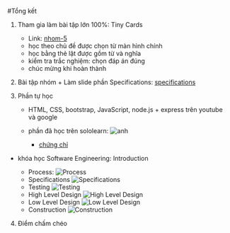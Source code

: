 #Tổng kết


1. Tham gia làm bài tập lớn 100%: Tiny Cards 

	- Link: [nhom-5](http://https://github.com/truonganhhoang/INT2208-4-2018/tree/master/nhom-5 "nhom-5") 
	- học theo chủ đề được chọn từ màn hình chính
	- học bằng thẻ lật được gồm từ và nghĩa
	- kiểm tra trắc nghiệm: chọn đáp án đúng
	- chúc mừng khi hoàn thành

2. Bài tập nhóm + Làm slide phần Specifications: 
	[specifications](http://https://github.com/truonganhhoang/SoftEng/tree/master/specifications)

3. Phần tự học

	- HTML, CSS, bootstrap, JavaScript, node.js + express trên youtube và google

	- phần đã học trên sololearn: ![anh](https://github.com/trinhtl/INT2208-4-2018/blob/master/TongLyTrinh/solo.JPG)
		+ [chứng chỉ](https://www.sololearn.com/Certificate/1014-1741911/pdf/)

- khóa học Software Engineering: Introduction

	+ Process:
		![Process](https://github.com/trinhtl/INT2208-4-2018/blob/master/TongLyTrinh/Quiz_Process.JPG)
	+ Specifications
		![Specifications](https://github.com/trinhtl/INT2208-4-2018/blob/master/TongLyTrinh/Quiz_Specifications.JPG)
	+ Testing
		![Testing](https://github.com/trinhtl/INT2208-4-2018/blob/master/TongLyTrinh/Quiz_Testing.JPG)
	+ High Level Design
		![High Level Design](https://github.com/trinhtl/INT2208-4-2018/blob/master/TongLyTrinh/Quiz_High_Level_Design.JPG)
	+ Low Level Design
		![Low Level Design](https://github.com/trinhtl/INT2208-4-2018/blob/master/TongLyTrinh/Quiz_Low_Level_Design.JPG)
	+ Construction
		![Construction](https://github.com/trinhtl/INT2208-4-2018/blob/master/TongLyTrinh/Quiz_Construction.JPG)
4. Điểm chấm chéo